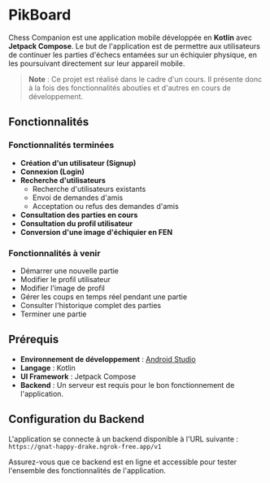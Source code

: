 # PikBoard

Chess Companion est une application mobile développée en **Kotlin** avec **Jetpack Compose**. Le but de l'application est de permettre aux utilisateurs de continuer les parties d'échecs entamées sur un échiquier physique, en les poursuivant directement sur leur appareil mobile.

> **Note** : Ce projet est réalisé dans le cadre d'un cours. Il présente donc à la fois des fonctionnalités abouties et d'autres en cours de développement.

## Fonctionnalités

### Fonctionnalités terminées
- **Création d'un utilisateur (Signup)**
- **Connexion (Login)**
- **Recherche d'utilisateurs**
    - Recherche d'utilisateurs existants
    - Envoi de demandes d'amis
    - Acceptation ou refus des demandes d'amis
- **Consultation des parties en cours**
- **Consultation du profil utilisateur**
- **Conversion d'une image d'échiquier en FEN**

### Fonctionnalités à venir
- Démarrer une nouvelle partie
- Modifier le profil utilisateur
- Modifier l'image de profil
- Gérer les coups en temps réel pendant une partie
- Consulter l'historique complet des parties
- Terminer une partie

## Prérequis

- **Environnement de développement** : [Android Studio](https://developer.android.com/studio)
- **Langage** : Kotlin
- **UI Framework** : Jetpack Compose
- **Backend** : Un serveur est requis pour le bon fonctionnement de l'application.

## Configuration du Backend

L'application se connecte à un backend disponible à l'URL suivante : `https://gnat-happy-drake.ngrok-free.app/v1`

Assurez-vous que ce backend est en ligne et accessible pour tester l'ensemble des fonctionnalités de l'application.


